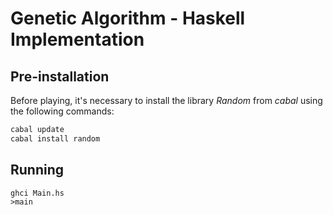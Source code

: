 # Genetic Algorithm - Haskell Implementation

## Pre-installation
Before playing, it's necessary to install the library _Random_ from _cabal_ using the following commands:

```bash
cabal update
cabal install random
```
## Running
```
ghci Main.hs
>main
```